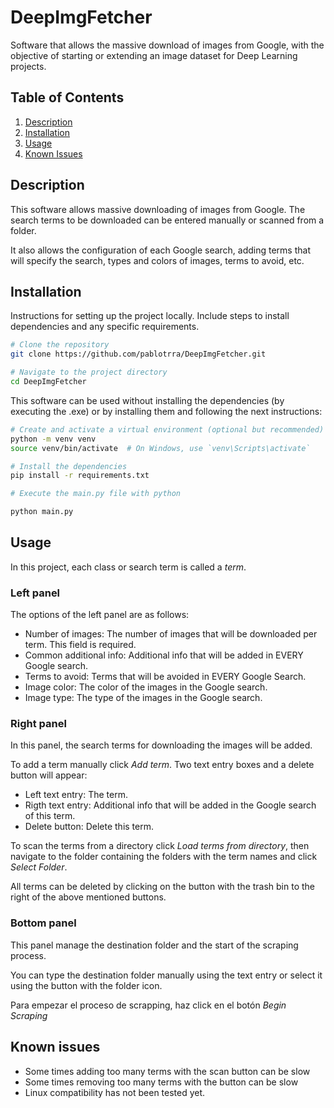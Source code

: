 # DeepImgFetcher

Software that allows the massive download of images from Google, with the objective of starting or extending an image dataset for Deep Learning projects.

## Table of Contents

1. [Description](#description)
2. [Installation](#installation)
3. [Usage](#usage)
4. [Known Issues](#known-issues)

## Description

This software allows massive downloading of images from Google. The search terms to be downloaded can be entered manually or scanned from a folder. 

It also allows the configuration of each Google search, adding terms that will specify the search, types and colors of images, terms to avoid, etc.


## Installation

Instructions for setting up the project locally. Include steps to install dependencies and any specific requirements.

```bash
# Clone the repository
git clone https://github.com/pablotrra/DeepImgFetcher.git

# Navigate to the project directory
cd DeepImgFetcher
```

This software can be used without installing the dependencies (by executing the .exe) or by installing them and following the next instructions:

```bash
# Create and activate a virtual environment (optional but recommended)
python -m venv venv
source venv/bin/activate  # On Windows, use `venv\Scripts\activate`

# Install the dependencies
pip install -r requirements.txt

# Execute the main.py file with python

python main.py
```

## Usage

In this project, each class or search term is called a *term*.

### Left panel

The options of the left panel are as follows:

- Number of images: The number of images that will be downloaded per term. This field is required.
- Common additional info: Additional info that will be added in EVERY Google search.
- Terms to avoid: Terms that will be avoided in EVERY Google Search.
- Image color: The color of the images in the Google search.
- Image type: The type of the images in the Google search.

### Right panel

In this panel, the search terms for downloading the images will be added.

To add a term manually click *Add term*. Two text entry boxes and a delete button will appear:

- Left text entry: The term.
- Rigth text entry: Additional info that will be added in the Google search of this term.
- Delete button: Delete this term.

To scan the terms from a directory click *Load terms from directory*, then navigate to the folder containing the folders with the term names and click *Select Folder*.

All terms can be deleted by clicking on the button with the trash bin to the right of the above mentioned buttons.

### Bottom panel

This panel manage the destination folder and the start of the scraping process.

You can type the destination folder manually using the text entry or select it using the button with the folder icon. 

Para empezar el proceso de scrapping, haz click en el botón *Begin Scraping*

## Known issues

- Some times adding too many terms with the scan button can be slow
- Some times removing too many terms with the button can be slow
- Linux compatibility has not been tested yet.



